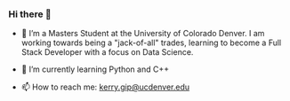 ### Hi there 👋



- 🔭 I’m a Masters Student at the University of Colorado Denver. I am working towards being a "jack-of-all" trades, learning to become a Full Stack Developer with a focus on Data Science. 
- 🌱 I’m currently learning Python and C++

- 📫 How to reach me: kerry.gip@ucdenver.edu


